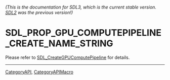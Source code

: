 ###### (This is the documentation for SDL3, which is the current stable version. [SDL2](https://wiki.libsdl.org/SDL2/) was the previous version!)
# SDL_PROP_GPU_COMPUTEPIPELINE_CREATE_NAME_STRING

Please refer to [SDL_CreateGPUComputePipeline](SDL_CreateGPUComputePipeline) for details.

----
[CategoryAPI](CategoryAPI), [CategoryAPIMacro](CategoryAPIMacro)

